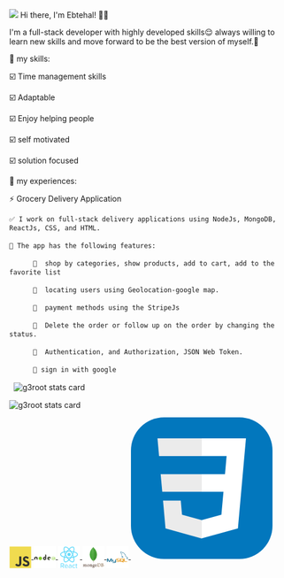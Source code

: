 <img  src="https://export-download.canva.com/DaWQ0/DAFd8cDaWQ0/12/0/0001-1405526682.png?X-Amz-Algorithm=AWS4-HMAC-SHA256&X-Amz-Credential=AKIAJHKNGJLC2J7OGJ6Q%2F20230322%2Fus-east-1%2Fs3%2Faws4_request&X-Amz-Date=20230322T220035Z&X-Amz-Expires=74459&X-Amz-Signature=eb39864fd91e0c5dfa9a6e0c9d3ffab6b65a00f58e8e645962f7e5c1b5c7a15e&X-Amz-SignedHeaders=host&response-content-disposition=attachment%3B%20filename%2A%3DUTF-8%27%27Navy%2520Geometric%2520Technology%2520LinkedIn%2520Banner.png&response-expires=Thu%2C%2023%20Mar%202023%2018%3A41%3A34%20GMT"  >
Hi there, I'm Ebtehal! 👋🔥 

I'm a full-stack developer with highly developed skills😌
always willing to learn new skills and move forward to be the best version of myself.💪

📄 my skills:

   ☑️ Time management skills
   
   ☑️ Adaptable
   
   ☑️ Enjoy helping people
   
   ☑️ self motivated
   
   ☑️ solution focused
   

📄 my experiences:

   ⚡️ Grocery Delivery Application
   
    ✅ I work on full-stack delivery applications using NodeJs, MongoDB, ReactJs, CSS, and HTML.
    
    🔻 The app has the following features:
    
          🔶  shop by categories, show products, add to cart, add to the favorite list
          
          🔶  locating users using Geolocation-google map.
          
          🔶  payment methods using the StripeJs
          
          🔶  Delete the order or follow up on the order by changing the status.
          
          🔶  Authentication, and Authorization, JSON Web Token.
          
          🔶 sign in with google
          
          

<p>&nbsp;
<img align="center" src="https://github-readme-stats.vercel.app/api?username=g3root&show_icons=true&theme=dark&title_color=000000&text_color=000000&bg_color=ffffff&hide_border=true" alt="g3root stats card" /></p>
<p>
<img align="center" src="https://github-readme-stats.vercel.app/api/top-langs?username=g3root&theme=default&title_color=000000&text_color=000000&bg_color=ffffff&hide_border=true&layout=compact" alt="g3root stats card" /></p>
<a href="https://developer.mozilla.org/en-US/docs/Web/JavaScript" target="blank">
<img align="center" src="https://raw.githubusercontent.com/devicons/devicon/master/icons/javascript/javascript-original.svg" alt="JavaScript" height="40" width="40" />
</a>
<a href="https://nodejs.org" target="blank">
<img align="center" src="https://raw.githubusercontent.com/devicons/devicon/master/icons/nodejs/nodejs-original-wordmark.svg" alt="Node.js" height="40" width="40" />
</a>
          <a href="https://reactjs.org/" target="blank">
<img align="center" src="https://raw.githubusercontent.com/devicons/devicon/master/icons/react/react-original-wordmark.svg" alt="React" height="40" width="40" />
</a>
<a href="https://www.mongodb.com/" target="blank">
<img align="center" src="https://raw.githubusercontent.com/devicons/devicon/master/icons/mongodb/mongodb-original-wordmark.svg" alt="MongoDB" height="40" width="40" />
</a>
<a href="https://www.mysql.com/" target="blank">
<img align="center" src="https://raw.githubusercontent.com/devicons/devicon/master/icons/mysql/mysql-original-wordmark.svg" alt="MySQL" height="40" width="40" />
</a>
<svg width="256" height="256" viewBox="0 0 256 256" fill="none" xmlns="http://www.w3.org/2000/svg">
<rect width="256" height="256" rx="60" fill="#0277BD"/>
<path d="M53.7527 102.651L56.6155 134.593H128.096V102.651H53.7527Z" fill="#EBEBEB"/>
<path d="M128.095 38H127.985H48L50.9036 69.9423H128.095V38Z" fill="#EBEBEB"/>
<path d="M128.095 218.841V185.608L127.955 185.645L92.3813 176.04L90.1072 150.564H72.821H58.0425L62.5175 200.718L127.948 218.882L128.095 218.841Z" fill="#EBEBEB"/>
<path d="M167.318 134.593L163.61 176.019L127.985 185.635V218.866L193.468 200.718L193.948 195.321L201.454 111.229L202.233 102.651L208 38H127.985V69.9423H172.994L170.088 102.651H127.985V134.593H167.318Z" fill="white"/>
</svg>
